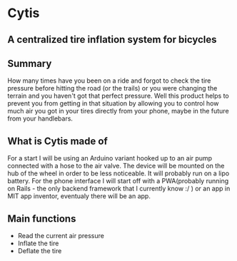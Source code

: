 # Cytis
## A centralized tire inflation system for bicycles

## Summary 
  How many times have you been on a ride and forgot to check the tire pressure before hitting the road (or the trails) or you were changing the terrain and you haven't got that perfect pressure. Well this product helps to prevent you from getting in that situation by allowing you to control how much air you got in your tires directly from your phone, maybe in the future from your handlebars.
  
## What is Cytis made of 
  For a start I will be using an Arduino variant hooked up to an air pump connected with a hose to the air valve. The device will be mounted on the hub of the wheel in order to be less noticeable. It will probably run on a lipo battery.
  For the phone interface I will start off with a PWA(probably running on Rails - the only backend framework that I currently know :/ ) or an app in MIT app inventor, eventualy there will be an app.
  
## Main functions
 * Read the current air pressure
 * Inflate the tire
 * Deflate the tire 
